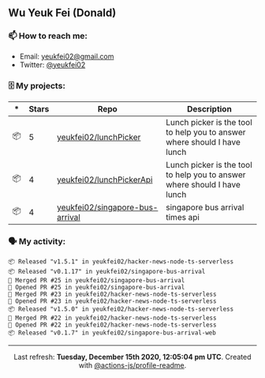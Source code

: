 ## Wu Yeuk Fei (Donald)

### 📫 How to reach me:

- Email: [yeukfei02@gmail.com](yeukfei02@gmail.com)
- Twitter: [@yeukfei02](https://twitter.com/yeukfei02)

### 🗄 My projects:

|*|Stars|Repo|Description|
|---|---|---|---|
| 📦 | 5 | [yeukfei02/lunchPicker](https://github.com/yeukfei02/lunchPicker) | Lunch picker is the tool to help you to answer where should I have lunch |
| 📦 | 4 | [yeukfei02/lunchPickerApi](https://github.com/yeukfei02/lunchPickerApi) | Lunch picker is the tool to help you to answer where should I have lunch |
| 📦 | 4 | [yeukfei02/singapore-bus-arrival](https://github.com/yeukfei02/singapore-bus-arrival) | singapore bus arrival times api |

### 🗣 My activity:

```
📦 Released "v1.5.1" in yeukfei02/hacker-news-node-ts-serverless
📦 Released "v0.1.17" in yeukfei02/singapore-bus-arrival
🎉 Merged PR #25 in yeukfei02/singapore-bus-arrival
💪 Opened PR #25 in yeukfei02/singapore-bus-arrival
🎉 Merged PR #23 in yeukfei02/hacker-news-node-ts-serverless
💪 Opened PR #23 in yeukfei02/hacker-news-node-ts-serverless
📦 Released "v1.5.0" in yeukfei02/hacker-news-node-ts-serverless
🎉 Merged PR #22 in yeukfei02/hacker-news-node-ts-serverless
💪 Opened PR #22 in yeukfei02/hacker-news-node-ts-serverless
📦 Released "v0.1.7" in yeukfei02/singapore-bus-arrival-web
```

<!-- <img src="https://github-readme-stats.vercel.app/api?username=yeukfei02&show_icons=true&count_private=true&theme=radical" />

<img src="https://github-readme-stats.vercel.app/api/top-langs/?username=yeukfei02&theme=radical" /> -->

---

<p align="center">Last refresh: <b>Tuesday, December 15th 2020, 12:05:04 pm UTC</b>. Created with <a href=https://github.com/marketplace/actions/profile-readme>@actions-js/profile-readme</a>.</p>
